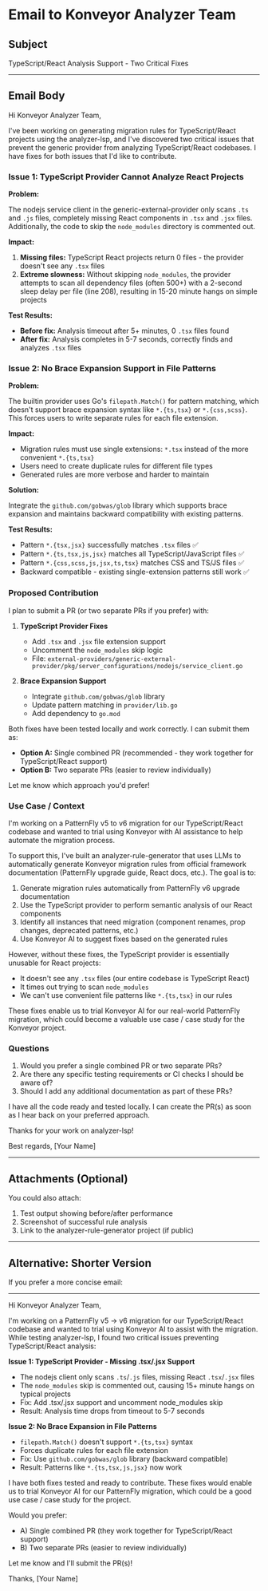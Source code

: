 # Email to Konveyor Analyzer Team

## Subject
TypeScript/React Analysis Support - Two Critical Fixes

---

## Email Body

Hi Konveyor Analyzer Team,

I've been working on generating migration rules for TypeScript/React projects using the analyzer-lsp, and I've discovered two critical issues that prevent the generic provider from analyzing TypeScript/React codebases. I have fixes for both issues that I'd like to contribute.

### Issue 1: TypeScript Provider Cannot Analyze React Projects

**Problem:**

The nodejs service client in the generic-external-provider only scans `.ts` and `.js` files, completely missing React components in `.tsx` and `.jsx` files. Additionally, the code to skip the `node_modules` directory is commented out.

**Impact:**

1. **Missing files:** TypeScript React projects return 0 files - the provider doesn't see any `.tsx` files
2. **Extreme slowness:** Without skipping `node_modules`, the provider attempts to scan all dependency files (often 500+) with a 2-second sleep delay per file (line 208), resulting in 15-20 minute hangs on simple projects

**Test Results:**

- **Before fix:** Analysis timeout after 5+ minutes, 0 `.tsx` files found
- **After fix:** Analysis completes in 5-7 seconds, correctly finds and analyzes `.tsx` files

### Issue 2: No Brace Expansion Support in File Patterns

**Problem:**

The builtin provider uses Go's `filepath.Match()` for pattern matching, which doesn't support brace expansion syntax like `*.{ts,tsx}` or `*.{css,scss}`. This forces users to write separate rules for each file extension.

**Impact:**

- Migration rules must use single extensions: `*.tsx` instead of the more convenient `*.{ts,tsx}`
- Users need to create duplicate rules for different file types
- Generated rules are more verbose and harder to maintain

**Solution:**

Integrate the `github.com/gobwas/glob` library which supports brace expansion and maintains backward compatibility with existing patterns.

**Test Results:**

- Pattern `*.{tsx,jsx}` successfully matches `.tsx` files ✅
- Pattern `*.{ts,tsx,js,jsx}` matches all TypeScript/JavaScript files ✅
- Pattern `*.{css,scss,js,jsx,ts,tsx}` matches CSS and TS/JS files ✅
- Backward compatible - existing single-extension patterns still work ✅

### Proposed Contribution

I plan to submit a PR (or two separate PRs if you prefer) with:

1. **TypeScript Provider Fixes**
   - Add `.tsx` and `.jsx` file extension support
   - Uncomment the `node_modules` skip logic
   - File: `external-providers/generic-external-provider/pkg/server_configurations/nodejs/service_client.go`

2. **Brace Expansion Support**
   - Integrate `github.com/gobwas/glob` library
   - Update pattern matching in `provider/lib.go`
   - Add dependency to `go.mod`

Both fixes have been tested locally and work correctly. I can submit them as:
- **Option A:** Single combined PR (recommended - they work together for TypeScript/React support)
- **Option B:** Two separate PRs (easier to review individually)

Let me know which approach you'd prefer!

### Use Case / Context

I'm working on a PatternFly v5 to v6 migration for our TypeScript/React codebase and wanted to trial using Konveyor with AI assistance to help automate the migration process.

To support this, I've built an analyzer-rule-generator that uses LLMs to automatically generate Konveyor migration rules from official framework documentation (PatternFly upgrade guide, React docs, etc.). The goal is to:

1. Generate migration rules automatically from PatternFly v6 upgrade documentation
2. Use the TypeScript provider to perform semantic analysis of our React components
3. Identify all instances that need migration (component renames, prop changes, deprecated patterns, etc.)
4. Use Konveyor AI to suggest fixes based on the generated rules

However, without these fixes, the TypeScript provider is essentially unusable for React projects:
- It doesn't see any `.tsx` files (our entire codebase is TypeScript React)
- It times out trying to scan `node_modules`
- We can't use convenient file patterns like `*.{ts,tsx}` in our rules

These fixes enable us to trial Konveyor AI for our real-world PatternFly migration, which could become a valuable use case / case study for the Konveyor project.

### Questions

1. Would you prefer a single combined PR or two separate PRs?
2. Are there any specific testing requirements or CI checks I should be aware of?
3. Should I add any additional documentation as part of these PRs?

I have all the code ready and tested locally. I can create the PR(s) as soon as I hear back on your preferred approach.

Thanks for your work on analyzer-lsp!

Best regards,
[Your Name]

---

## Attachments (Optional)

You could also attach:
1. Test output showing before/after performance
2. Screenshot of successful rule analysis
3. Link to the analyzer-rule-generator project (if public)

---

## Alternative: Shorter Version

If you prefer a more concise email:

---

Hi Konveyor Analyzer Team,

I'm working on a PatternFly v5 → v6 migration for our TypeScript/React codebase and wanted to trial using Konveyor AI to assist with the migration. While testing analyzer-lsp, I found two critical issues preventing TypeScript/React analysis:

**Issue 1: TypeScript Provider - Missing .tsx/.jsx Support**
- The nodejs client only scans `.ts`/`.js` files, missing React `.tsx`/`.jsx` files
- The `node_modules` skip is commented out, causing 15+ minute hangs on typical projects
- Fix: Add .tsx/.jsx support and uncomment node_modules skip
- Result: Analysis time drops from timeout to 5-7 seconds

**Issue 2: No Brace Expansion in File Patterns**
- `filepath.Match()` doesn't support `*.{ts,tsx}` syntax
- Forces duplicate rules for each file extension
- Fix: Use `github.com/gobwas/glob` library (backward compatible)
- Result: Patterns like `*.{ts,tsx,js,jsx}` now work

I have both fixes tested and ready to contribute. These fixes would enable us to trial Konveyor AI for our PatternFly migration, which could be a good use case / case study for the project.

Would you prefer:
- A) Single combined PR (they work together for TypeScript/React support)
- B) Two separate PRs (easier to review individually)

Let me know and I'll submit the PR(s)!

Thanks,
[Your Name]
